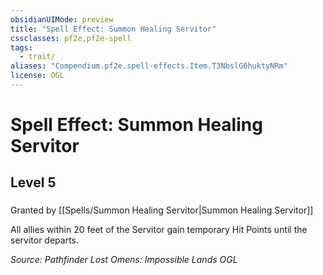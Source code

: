 ```yaml
---
obsidianUIMode: preview
title: "Spell Effect: Summon Healing Servitor"
cssclasses: pf2e,pf2e-spell
tags:
  - trait/
aliases: "Compendium.pf2e.spell-effects.Item.T3NbslG6huktyNRm"
license: OGL
---
```

# Spell Effect: Summon Healing Servitor
## Level 5
### 






Granted by [[Spells/Summon Healing Servitor|Summon Healing Servitor]]

All allies within 20 feet of the Servitor gain temporary Hit Points until the servitor departs.

*Source: Pathfinder Lost Omens: Impossible Lands*
*OGL*